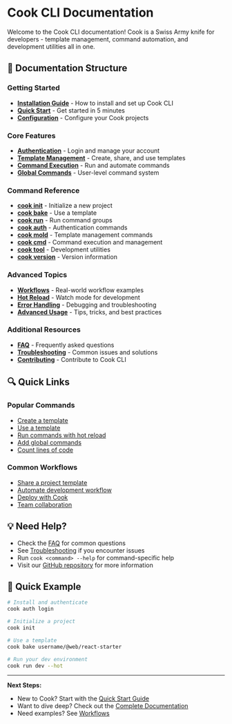 # Cook CLI Documentation

Welcome to the Cook CLI documentation! Cook is a Swiss Army knife for developers - template management, command automation, and development utilities all in one.

## 📖 Documentation Structure

### Getting Started
- **[Installation Guide](installation.md)** - How to install and set up Cook CLI
- **[Quick Start](quickstart.md)** - Get started in 5 minutes
- **[Configuration](configuration.md)** - Configure your Cook projects

### Core Features
- **[Authentication](authentication.md)** - Login and manage your account
- **[Template Management](templates.md)** - Create, share, and use templates
- **[Command Execution](command-execution.md)** - Run and automate commands
- **[Global Commands](global-commands.md)** - User-level command system

### Command Reference
- **[cook init](commands/init.md)** - Initialize a new project
- **[cook bake](commands/bake.md)** - Use a template
- **[cook run](commands/run.md)** - Run command groups
- **[cook auth](commands/auth.md)** - Authentication commands
- **[cook mold](commands/mold.md)** - Template management commands
- **[cook cmd](commands/cmd.md)** - Command execution and management
- **[cook tool](commands/tool.md)** - Development utilities
- **[cook version](commands/version.md)** - Version information

### Advanced Topics
- **[Workflows](workflows.md)** - Real-world workflow examples
- **[Hot Reload](hot-reload.md)** - Watch mode for development
- **[Error Handling](error-handling.md)** - Debugging and troubleshooting
- **[Advanced Usage](advanced.md)** - Tips, tricks, and best practices

### Additional Resources
- **[FAQ](faq.md)** - Frequently asked questions
- **[Troubleshooting](troubleshooting.md)** - Common issues and solutions
- **[Contributing](../CONTRIBUTING.md)** - Contribute to Cook CLI

## 🔍 Quick Links

### Popular Commands
- [Create a template](commands/mold.md#create)
- [Use a template](commands/bake.md)
- [Run commands with hot reload](commands/run.md#hot-reload)
- [Add global commands](commands/cmd.md#global-add)
- [Count lines of code](commands/tool.md#loc)

### Common Workflows
- [Share a project template](workflows.md#template-workflows)
- [Automate development workflow](workflows.md#development-workflows)
- [Deploy with Cook](workflows.md#deployment-workflows)
- [Team collaboration](workflows.md#team-workflows)

## 💡 Need Help?

- Check the [FAQ](faq.md) for common questions
- See [Troubleshooting](troubleshooting.md) if you encounter issues
- Run `cook <command> --help` for command-specific help
- Visit our [GitHub repository](https://github.com/TheAlphaOnes/cook-cli) for more information

## 🚀 Quick Example

```bash
# Install and authenticate
cook auth login

# Initialize a project
cook init

# Use a template
cook bake username/@web/react-starter

# Run your dev environment
cook run dev --hot
```

---

**Next Steps:**
- New to Cook? Start with the [Quick Start Guide](quickstart.md)
- Want to dive deep? Check out the [Complete Documentation](installation.md)
- Need examples? See [Workflows](workflows.md)
